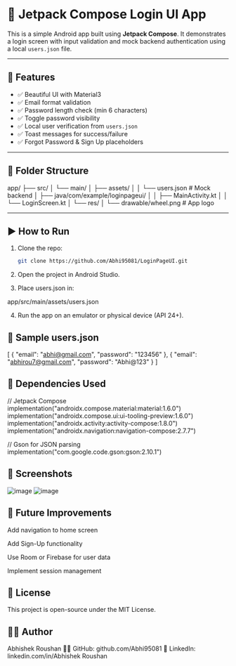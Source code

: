 # 🚀 Jetpack Compose Login UI App

This is a simple Android app built using **Jetpack Compose**. It demonstrates a login screen with input validation and mock backend authentication using a local `users.json` file.

---

## 📱 Features

- ✅ Beautiful UI with Material3
- ✅ Email format validation
- ✅ Password length check (min 6 characters)
- ✅ Toggle password visibility
- ✅ Local user verification from `users.json`
- ✅ Toast messages for success/failure
- ✅ Forgot Password & Sign Up placeholders

---

## 📂 Folder Structure
app/
├── src/
│ └── main/
│ ├── assets/
│ │ └── users.json # Mock backend
│ ├── java/com/example/loginpageui/
│ │ ├── MainActivity.kt
│ │ └── LoginScreen.kt
│ └── res/
│ └── drawable/wheel.png # App logo


---

## ▶️ How to Run

1. Clone the repo:

   ```bash
   git clone https://github.com/Abhi95081/LoginPageUI.git
   
2. Open the project in Android Studio.

3. Place users.json in:
   
app/src/main/assets/users.json

4. Run the app on an emulator or physical device (API 24+).

## 📄 Sample users.json

[
  {
    "email": "abhi@gmail.com",
    "password": "123456"
  },
  {
    "email": "abhirou7@gmail.com",
    "password": "Abhi@123"
  }
]

## 🧰 Dependencies Used

// Jetpack Compose
    implementation("androidx.compose.material:material:1.6.0")
    implementation("androidx.compose.ui:ui-tooling-preview:1.6.0")
    implementation("androidx.activity:activity-compose:1.8.0")
    implementation("androidx.navigation:navigation-compose:2.7.7")

// Gson for JSON parsing
implementation("com.google.code.gson:gson:2.10.1")

## 📸 Screenshots
![image](https://github.com/user-attachments/assets/e8b08334-a2e1-413e-8341-2794af5862cb)
![image](https://github.com/user-attachments/assets/a099d8e4-114d-4c9e-8992-b9c0c628f406)

## 🔐 Future Improvements
Add navigation to home screen

Add Sign-Up functionality

Use Room or Firebase for user data

Implement session management

## 📜 License
This project is open-source under the MIT License.

## 🙋‍♂️ Author
Abhishek Roushan
👨‍💻 GitHub: github.com/Abhi95081
🔗 LinkedIn: linkedin.com/in/Abhishek Roushan
